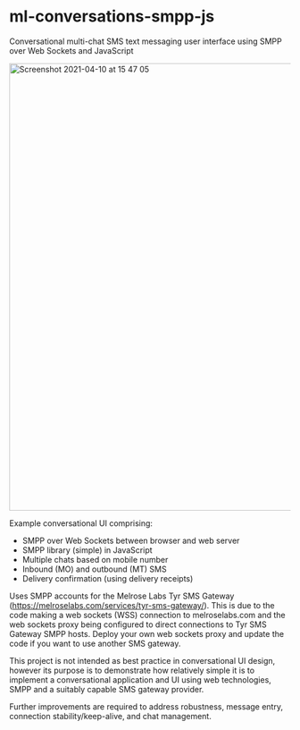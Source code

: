 # ml-conversations-smpp-js
Conversational multi-chat SMS text messaging user interface using SMPP over Web Sockets and JavaScript

<img width="800" alt="Screenshot 2021-04-10 at 15 47 05" src="https://user-images.githubusercontent.com/52739488/114274021-7fdac800-9a14-11eb-8ee7-5864b9d4430c.png">

Example conversational UI comprising:

- SMPP over Web Sockets between browser and web server
- SMPP library (simple) in JavaScript
- Multiple chats based on mobile number
- Inbound (MO) and outbound (MT) SMS
- Delivery confirmation (using delivery receipts)

Uses SMPP accounts for the Melrose Labs Tyr SMS Gateway (https://melroselabs.com/services/tyr-sms-gateway/).  This is due to the code making a web sockets (WSS) connection to melroselabs.com and the web sockets proxy being configured to direct connections to Tyr SMS Gateway SMPP hosts.  Deploy your own web sockets proxy and update the code if you want to use another SMS gateway.

This project is not intended as best practice in conversational UI design, however its purpose is to demonstrate how relatively simple it is to implement a conversational application and UI using web technologies, SMPP and a suitably capable SMS gateway provider.

Further improvements are required to address robustness, message entry, connection stability/keep-alive, and chat management.

